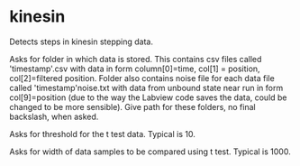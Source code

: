 kinesin
=======
Detects steps in kinesin stepping data.

Asks for folder in which data is stored. This contains csv files called 'timestamp'.csv with data in form column[0]=time, col[1] = position, col[2]=filtered position. Folder also contains noise file for each data file called 'timestamp'noise.txt with data from unbound state near run in form col[9]=position (due to the way the Labview code saves the data, could be changed to be more sensible). Give path for these folders, no final backslash, when asked.

Asks for threshold for the t test data. Typical is 10.

Asks for width of data samples to be compared using t test. Typical is 1000.
